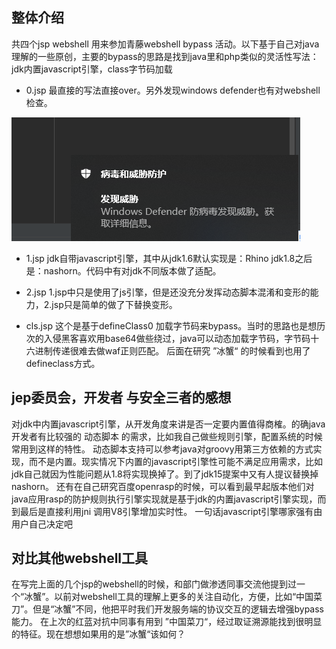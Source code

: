## 整体介绍

共四个jsp webshell 用来参加青藤webshell bypass 活动。以下基于自己对java理解的一些原创，主要的bypass的思路是找到java里和php类似的灵活性写法：jdk内置javascript引擎，class字节码加载

* 0.jsp
最直接的写法直接over。另外发现windows defender也有对webshell检查。

![image](https://github.com/huzhanchi/webshell/blob/main/images/defender.png)

* 1.jsp
jdk自带javascript引擎，其中从jdk1.6默认实现是：Rhino jdk1.8之后是：nashorn。代码中有对jdk不同版本做了适配。

* 2.jsp
1.jsp中只是使用了js引擎，但是还没充分发挥动态脚本混淆和变形的能力，2.jsp只是简单的做了下替换变形。

* cls.jsp
这个是基于defineClass0 加载字节码来bypass。当时的思路也是想历次的入侵黑客喜欢用base64做些绕过，java可以动态加载字节码，字节码十六进制传递很难去做waf正则匹配。
后面在研究 ”冰蟹“ 的时候看到也用了defineclass方式。

## jep委员会，开发者 与安全三者的感想
对jdk中内置javascript引擎，从开发角度来讲是否一定要内置值得商榷。的确java开发者有比较强的 动态脚本 的需求，比如我自己做些规则引擎，配置系统的时候常用到这样的特性。
动态脚本支持可以参考java对groovy用第三方依赖的方式实现，而不是内置。现实情况下内置的javascript引擎性可能不满足应用需求，比如jdk自己就因为性能问题从1.8将实现换掉了。到了jdk15提案中又有人提议替换掉nashorn。
还有在自己研究百度openrasp的时候，可以看到最早起版本他们对java应用rasp的防护规则执行引擎实现就是基于jdk的内置javascript引擎实现，而到最后是直接利用jni 调用V8引擎增加实时性。
一句话javascript引擎哪家强有由用户自己决定吧

## 对比其他webshell工具
在写完上面的几个jsp的webshell的时候，和部门做渗透同事交流他提到过一个“冰蟹”。以前对webshell工具的理解上更多的关注自动化，方便，比如“中国菜刀”。但是“冰蟹”不同，他把平时我们开发服务端的协议交互的逻辑去增强bypass能力。
在上次的红蓝对抗中同事有用到 ”中国菜刀“，经过取证溯源能找到很明显的特征。现在想想如果用的是”冰蟹“该如何？
